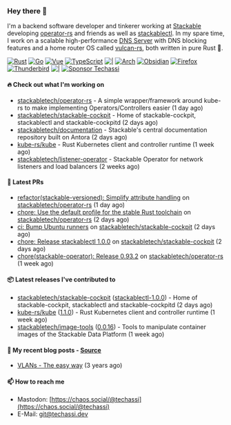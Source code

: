 ### Hey there 👋

I'm a backend software developer and tinkerer working at [Stackable][stackable] developing
[operator-rs][op-rs] and friends as well as [stackablectl][sctl]. In my spare time, I work
on a scalable high-performance [DNS Server][portal] with DNS blocking features and a home
router OS called [vulcan-rs][vulcan], both written in pure Rust 🦀.

[sctl]: https://github.com/stackabletech/stackable-cockpit
[op-rs]: https://github.com/stackabletech/operator-rs
[stackable]: https://github.com/stackabletech
[portal]: https://github.com/portal-rs/portal
[vulcan]: https://github.com/vulcan-rs

[![Rust](https://img.shields.io/badge/-Rust-141414?style=flat&logo=rust&logoColor=%23f97f39)](https://www.rust-lang.org/)
[![Go](https://img.shields.io/badge/-Go-141414?style=flat&logo=go&logoColor=%23f97f39)](https://go.dev/)
[![Vue](https://img.shields.io/badge/-Vue-141414?style=flat&logo=vuedotjs&logoColor=%23f97f39)](https://vuejs.org/)
[![TypeScript](https://img.shields.io/badge/-TypeScript-141414?style=flat&logo=typescript&logoColor=%23f97f39)](https://www.typescriptlang.org/)
![|](https://img.shields.io/badge/-%7C-141414?style=flat&logoColor=%23f97f39)
[![Arch](https://img.shields.io/badge/-Arch-141414?style=flat&logo=archlinux&logoColor=%23f97f39)](https://archlinux.org/)
[![Obsidian](https://img.shields.io/badge/-Obsidian-141414?style=flat&logo=obsidian&logoColor=%23f97f39)](https://obsidian.md/)
[![Firefox](https://img.shields.io/badge/-Firefox-141414?style=flat&logo=firefox&logoColor=%23f97f39)](https://www.mozilla.org/en-US/firefox/new/)
[![Thunderbird](https://img.shields.io/badge/-Thunderbird-141414?style=flat&logo=thunderbird&logoColor=%23f97f39)](https://www.thunderbird.net/en-US/)
![|](https://img.shields.io/badge/-%7C-141414?style=flat&logoColor=%23f97f39)
[![Sponsor Techassi](https://img.shields.io/badge/-Sponsor-141414?style=flat&logo=github&logoColor=%23f97f39)](https://github.com/sponsors/Techassi)

#### 🔥 Check out what I'm working on


- [stackabletech/operator-rs](https://github.com/stackabletech/operator-rs) - A simple wrapper/framework around kube-rs to make implementing Operators/Controllers easier (1 day ago)
- [stackabletech/stackable-cockpit](https://github.com/stackabletech/stackable-cockpit) - Home of stackable-cockpit, stackablectl and stackable-cockpitd (2 days ago)
- [stackabletech/documentation](https://github.com/stackabletech/documentation) - Stackable&#39;s central documentation repository built on Antora (2 days ago)
- [kube-rs/kube](https://github.com/kube-rs/kube) - Rust Kubernetes client and controller runtime (1 week ago)
- [stackabletech/listener-operator](https://github.com/stackabletech/listener-operator) - Stackable Operator for network listeners and load balancers (2 weeks ago)

#### 🧪 Latest PRs


- [refactor(stackable-versioned): Simplify attribute handling](https://github.com/stackabletech/operator-rs/pull/1053) on [stackabletech/operator-rs](https://github.com/stackabletech/operator-rs) (1 day ago)
- [chore: Use the default profile for the stable Rust toolchain](https://github.com/stackabletech/operator-rs/pull/1052) on [stackabletech/operator-rs](https://github.com/stackabletech/operator-rs) (2 days ago)
- [ci: Bump Ubuntu runners](https://github.com/stackabletech/stackable-cockpit/pull/383) on [stackabletech/stackable-cockpit](https://github.com/stackabletech/stackable-cockpit) (2 days ago)
- [chore: Release stackablectl 1.0.0](https://github.com/stackabletech/stackable-cockpit/pull/382) on [stackabletech/stackable-cockpit](https://github.com/stackabletech/stackable-cockpit) (2 days ago)
- [chore(stackable-operator): Release 0.93.2](https://github.com/stackabletech/operator-rs/pull/1047) on [stackabletech/operator-rs](https://github.com/stackabletech/operator-rs) (1 week ago)

#### 📦 Latest releases I've contributed to


- [stackabletech/stackable-cockpit](https://github.com/stackabletech/stackable-cockpit/releases/tag/stackablectl-1.0.0) ([stackablectl-1.0.0](https://github.com/stackabletech/stackable-cockpit/releases/tag/stackablectl-1.0.0)) - Home of stackable-cockpit, stackablectl and stackable-cockpitd (2 days ago)
- [kube-rs/kube](https://github.com/kube-rs/kube/releases/tag/1.1.0) ([1.1.0](https://github.com/kube-rs/kube/releases/tag/1.1.0)) - Rust Kubernetes client and controller runtime (1 week ago)
- [stackabletech/image-tools](https://github.com/stackabletech/image-tools/releases/tag/0.0.16) ([0.0.16](https://github.com/stackabletech/image-tools/releases/tag/0.0.16)) - Tools to manipulate container images of the Stackable Data Platform (1 week ago)

#### 📜 My recent blog posts - [Source](https://github.com/Techassi/page)


- [VLANs - The easy way](https://techassi.dev/posts/vlans-the-easy-way/) (3 years ago)

#### 📫 How to reach me

- Mastodon: [https://chaos.social/@techassi](https://chaos.social/@techassi)
- E-Mail: git@techassi.dev
